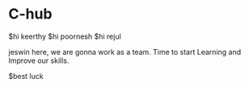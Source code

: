 # C-hub

$hi keerthy
$hi poornesh
$hi rejul

jeswin here, we are gonna work as a team. Time to start 
Learning and
Improve
our skills.

$best luck
